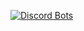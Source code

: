 [![Discord Bots](https://discordbots.org/api/widget/457540475851767808.svg)](https://discordbots.org/bot/457540475851767808)
